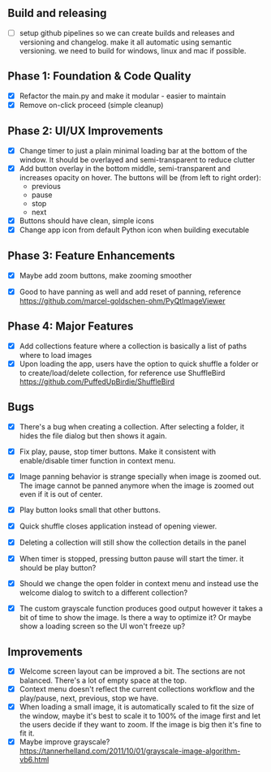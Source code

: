 ## Build and releasing
- [ ] setup github pipelines so we can create builds and releases and versioning and changelog. make it all automatic using semantic versioning. we need to build for windows, linux and mac if possible.


## Phase 1: Foundation & Code Quality
- [x] Refactor the main.py and make it modular - easier to maintain
- [x] Remove on-click proceed (simple cleanup)

## Phase 2: UI/UX Improvements
- [x] Change timer to just a plain minimal loading bar at the bottom of the window. It should be overlayed and semi-transparent to reduce clutter
- [x] Add button overlay in the bottom middle, semi-transparent and increases opacity on hover. The buttons will be (from left to right order):
    - previous
    - pause
    - stop
    - next
- [x] Buttons should have clean, simple icons
- [x] Change app icon from default Python icon when building executable

## Phase 3: Feature Enhancements
- [x] Maybe add zoom buttons, make zooming smoother
- [x] Good to have panning as well and add reset of panning, reference https://github.com/marcel-goldschen-ohm/PyQtImageViewer


## Phase 4: Major Features
- [x] Add collections feature where a collection is basically a list of paths where to load images
- [x] Upon loading the app, users have the option to quick shuffle a folder or to create/load/delete collection, for reference use ShuffleBird https://github.com/PuffedUpBirdie/ShuffleBird

## Bugs
- [x] There's a bug when creating a collection. After selecting a folder, it hides the file dialog but then shows it again. 
- [x] Fix play, pause, stop timer buttons. Make it consistent with enable/disable timer function in context menu.
- [x] Image panning behavior is strange specially when image is zoomed out. The image cannot be panned anymore when the image is zoomed out even if it is out of center.
- [x] Play button looks small that other buttons.
- [x] Quick shuffle closes application instead of opening viewer. 
- [x] Deleting a collection will still show the collection details in the panel
- [x] When timer is stopped, pressing button pause will start the timer. it should be play button?
- [x] Should we change the open folder in context menu and instead use the welcome dialog to switch to a different collection?
- [x] The custom grayscale function produces good output however it takes a bit of time to show the image. Is there a way to optimize it? Or maybe show a loading screen so the UI won't freeze up?


## Improvements
- [x] Welcome screen layout can be improved a bit. The sections are not balanced. There's a lot of empty space at the top.
- [x] Context menu doesn't reflect the current collections workflow and the play/pause, next, previous, stop we have. 
- [x] When loading a small image, it is automatically scaled to fit the size of the window, maybe it's best to scale it to 100% of the image first and let the users decide if they want to zoom. If the image is big then it's fine to fit it.
- [x] Maybe improve grayscale? https://tannerhelland.com/2011/10/01/grayscale-image-algorithm-vb6.html